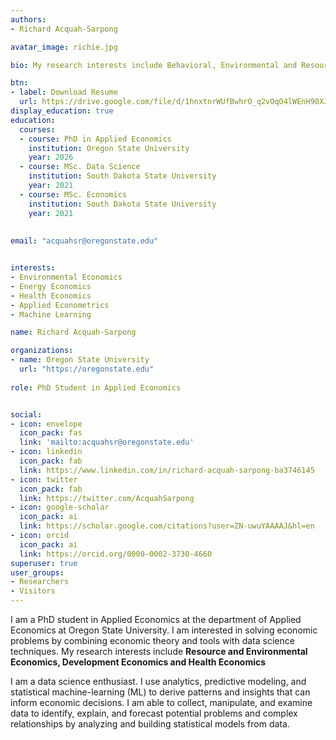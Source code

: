 ```yaml
---
authors:
- Richard Acquah-Sarpong

avatar_image: richie.jpg

bio: My research interests include Behavioral, Environmental and Resource Economics.

btn:
- label: Download Resume
  url: https://drive.google.com/file/d/1hnxtnrWUfBwhrO_q2vOqO4lWEnH90XJW/view?usp=sharing
display_education: true
education:
  courses:
  - course: PhD in Applied Economics
    institution: Oregon State University
    year: 2026
  - course: MSc. Data Science
    institution: South Dakota State University
    year: 2021
  - course: MSc. Economics
    institution: South Dakota State University
    year: 2021
    
    
email: "acquahsr@oregonstate.edu"


interests:
- Environmental Economics
- Energy Economics
- Health Economics
- Applied Econometrics
- Machine Learning

name: Richard Acquah-Sarpong

organizations:
- name: Oregon State University
  url: "https://oregonstate.edu"
  
role: PhD Student in Applied Economics


social:
- icon: envelope
  icon_pack: fas
  link: 'mailto:acquahsr@oregonstate.edu'
- icon: linkedin
  icon_pack: fab
  link: https://www.linkedin.com/in/richard-acquah-sarpong-ba3746145 
- icon: twitter
  icon_pack: fab
  link: https://twitter.com/AcquahSarpong
- icon: google-scholar
  icon_pack: ai
  link: https://scholar.google.com/citations?user=ZN-uwuYAAAAJ&hl=en
- icon: orcid
  icon_pack: ai
  link: https://orcid.org/0000-0002-3730-4660
superuser: true
user_groups:
- Researchers
- Visitors
---
```


I am a PhD student in Applied Economics at the department of Applied Economics at Oregon State University. I am interested in solving economic problems by combining economic theory and tools with data science techniques.
My research interests include **Resource and Environmental Economics, Development Economics and Health Economics** 

I am a data science enthusiast. I use analytics, predictive modeling, and statistical machine-learning (ML) to derive patterns and insights that can inform economic decisions. I am able to collect, manipulate, and examine data to identify, explain, and forecast potential problems and complex relationships by analyzing and building statistical models from data.


